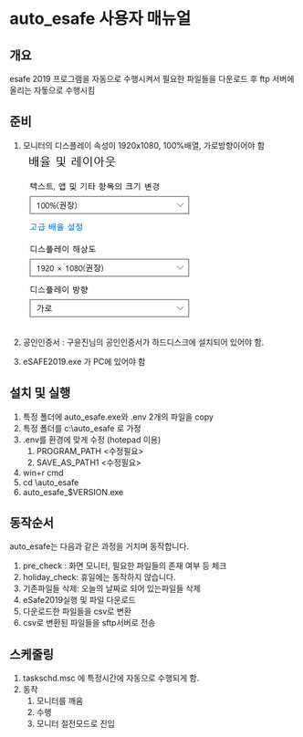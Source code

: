 # auto_esafe 사용자 매뉴얼

## 개요

esafe 2019 프로그램을 자동으로 수행시켜서 필요한 파일들을 다운로드 후  ftp 서버에 올리는 자돟으로 수행시킴

## 준비

1. 모니터의 디스플레이 속성이 1920x1080, 100%배열, 가로방향이어야 함
![디스플레이 속성](./images/display.png)

2. 공인인증서 : 구윤진님의 공인인증서가 하드디스크에 설치되어 있어야 함.
3. eSAFE2019.exe 가 PC에 있어야 함

## 설치 및 실행

1. 특정 폴더에 auto_esafe.exe와 .env 2개의 파일을 copy
2. 특정 폴더를 c:\auto_esafe 로 가정
3. .env를 환경에 맞게 수정 (hotepad 이용)
   1. PROGRAM_PATH <수정필요>
   2. SAVE_AS_PATH1 <수정필요>
4. win+r cmd
5. cd \auto_esafe
6. auto_esafe_$VERSION.exe

## 동작순서



































































































































auto_esafe는 다음과 같은 과정을 거치며 동작합니다.

1. pre_check : 화면 모니터, 필요한 파일들의 존재 여부 등 체크
2. holiday_check: 휴일에는 동작하지 않습니다.
3. 기존파일들 삭제: 오늘의 날짜로 되어 있는파일들 삭제
4. eSafe2019실행 및 파일 다운로드
5. 다운로드한 파일들을 csv로 변환
6. csv로 변환된 파일들을 sftp서버로 전송

## 스케줄링

1. taskschd.msc 에 특정시간에 자동으로 수행되게 함.
2. 동작
   1. 모니터를 깨움
   2. 수행
   3. 모니터 절전모드로 진입

